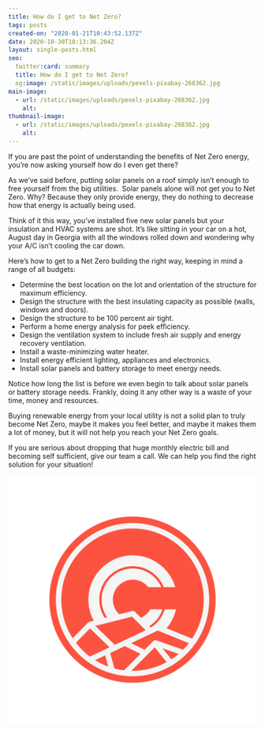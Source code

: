 ```yaml
---
title: How do I get to Net Zero?
tags: posts
created-on: "2020-01-21T10:43:52.137Z"
date: 2020-10-30T18:13:36.204Z
layout: single-posts.html
seo:
  twitter:card: summary
  title: How do I get to Net Zero?
  og:image: /static/images/uploads/pexels-pixabay-268362.jpg
main-image: 
  - url: /static/images/uploads/pexels-pixabay-268362.jpg
    alt:
thumbnail-image: 
  - url: /static/images/uploads/pexels-pixabay-268362.jpg
    alt:
---
```

If you are past the point of understanding the benefits of Net Zero energy, you’re now asking yourself how do I even get there? 

As we’ve said before, putting solar panels on a roof simply isn’t enough to free yourself from the big utilities.  Solar panels alone will not get you to Net Zero. Why? Because they only provide energy, they do nothing to decrease how that energy is actually being used. 

Think of it this way, you’ve installed five new solar panels but your insulation and HVAC systems are shot. It’s like sitting in your car on a hot, August day in Georgia with all the windows rolled down and wondering why your A/C isn’t cooling the car down. 

Here’s how to get to a Net Zero building the right way, keeping in mind a range of all budgets:

* Determine the best location on the lot and orientation of the structure for maximum efficiency.
* Design the structure with the best insulating capacity as possible (walls, windows and doors).
* Design the structure to be 100 percent air tight.
* Perform a home energy analysis for peek efficiency.  
* Design the ventilation system to include fresh air supply and energy recovery ventilation.
* Install a waste-minimizing water heater.
* Install energy efficient lighting, appliances and electronics.
* Install solar panels and battery storage to meet energy needs.

Notice how long the list is before we even begin to talk about solar panels or battery storage needs. Frankly, doing it any other way is a waste of your time, money and resources. 

Buying renewable energy from your local utility is not a solid plan to truly become Net Zero, maybe it makes you feel better, and maybe it makes them a lot of money, but it will not help you reach your Net Zero goals.

If you are serious about dropping that huge monthly electric bill and becoming self sufficient, give our team a call. We can help you find the right solution for your situation!

![](/static/images/uploads/cc-icon02-1-.png)
